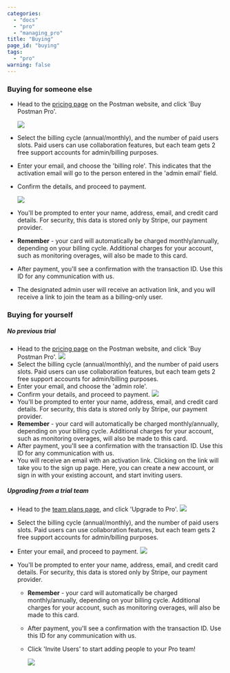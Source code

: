```yaml
---
categories: 
  - "docs"
  - "pro"
  - "managing_pro"
title: "Buying"
page_id: "buying"
tags: 
  - "pro"
warning: false
---
```


### Buying for someone else

*   Head to the [pricing page](https://www.getpostman.com/pricing) on the Postman website, and click 'Buy Postman Pro'.

    ![](https://s3.amazonaws.com/postman-static-getpostman-com/postman-docs/59191627.png)  

*   Select the billing cycle (annual/monthly), and the number of paid users slots. Paid users can use collaboration features, but each team gets 2 free support accounts for admin/billing purposes.
*   Enter your email, and choose the 'billing role'. This indicates that the activation email will go to the person entered in the 'admin email' field.
*   Confirm the details, and proceed to payment.

    ![](https://s3.amazonaws.com/postman-static-getpostman-com/postman-docs/59191661.png)

*   You'll be prompted to enter your name, address, email, and credit card details. For security, this data is stored only by Stripe, our payment provider.
*   **Remember** - your card will automatically be charged monthly/annually, depending on your billing cycle. Additional charges for your account, such as monitoring overages, will also be made to this card.
*   After payment, you'll see a confirmation with the transaction ID. Use this ID for any communication with us.
*   The designated admin user will receive an activation link, and you will receive a link to join the team as a billing-only user.

### Buying for yourself

##### No previous trial

*   Head to the [pricing page](https://www.getpostman.com/pricing) on the Postman website, and click 'Buy Postman Pro'.
        ![](https://s3.amazonaws.com/postman-static-getpostman-com/postman-docs/59191627.png)  
*   Select the billing cycle (annual/monthly), and the number of paid users slots. Paid users can use collaboration features, but each team gets 2 free support accounts for admin/billing purposes.
*   Enter your email, and choose the 'admin role'.
*   Confirm your details, and proceed to payment.
    ![](https://s3.amazonaws.com/postman-static-getpostman-com/postman-docs/59191782.png)  
*   You'll be prompted to enter your name, address, email, and credit card details. For security, this data is stored only by Stripe, our payment provider.
*   **Remember** - your card will automatically be charged monthly/annually, depending on your billing cycle. Additional charges for your account, such as monitoring overages, will also be made to this card.
*   After payment, you'll see a confirmation with the transaction ID. Use this ID for any communication with us.
*   You will receive an email with an activation link. Clicking on the link will take you to the sign up page. Here, you can create a new account, or sign in with your existing account, and start inviting users.

##### Upgrading from a trial team

*   Head to [t](https://app.getpostman.com/dashboard/team-plans)he [team plans page](https://app.getpostman.com/dashboard/team-plans), and click 'Upgrade to Pro'.
    ![](https://s3.amazonaws.com/postman-static-getpostman-com/postman-docs/59191884.png)
*   Select the billing cycle (annual/monthly), and the number of paid users slots. Paid users can use collaboration features, but each team gets 2 free support accounts for admin/billing purposes.
*   Enter your email, and proceed to payment.
    ![](https://s3.amazonaws.com/postman-static-getpostman-com/postman-docs/59191943.png)
*   You'll be prompted to enter your name, address, email, and credit card details. For security, this data is stored only by Stripe, our payment provider.

    *   **Remember** - your card will automatically be charged monthly/annually, depending on your billing cycle. Additional charges for your account, such as monitoring overages, will also be made to this card.

    *   After payment, you'll see a confirmation with the transaction ID. Use this ID for any communication with us.

    *   Click 'Invite Users' to start adding people to your Pro team!

        ![](https://s3.amazonaws.com/postman-static-getpostman-com/postman-docs/59192001.png)
